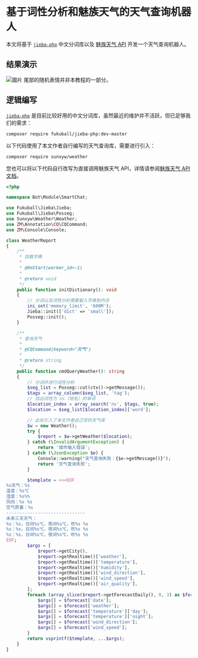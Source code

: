 # 基于词性分析和魅族天气的天气查询机器人

本文将基于 [`jieba-php`](https://github.com/fukuball/jieba-php) 中文分词库以及 [魅族天气 API](https://github.com/shichunlei/-Api/blob/master/MeizuWeather.md) 开发一个天气查询机器人。

## 结果演示
![圖片](https://user-images.githubusercontent.com/31698606/159122016-61ba9696-5786-4561-b371-827d9f1d01aa.png)
尾部的随机表情并非本教程的一部分。

## 逻辑编写

[`jieba-php`](https://github.com/fukuball/jieba-php) 是目前比较好用的中文分词库，虽然最近的维护并不活跃，但已足够我们的需求：
```shell
composer require fukuball/jieba-php:dev-master
```

以下代码使用了本文作者自行编写的天气查询库，需要进行引入：
```shell
composer require sunxyw/weather
```
您也可以将以下代码自行改写为直接调用魅族天气 API，详情请参阅[魅族天气 API 文档](https://github.com/shichunlei/-Api/blob/master/MeizuWeather.md)。

```php
<?php

namespace Bot\Module\SmartChat;

use Fukuball\Jieba\Jieba;
use Fukuball\Jieba\Posseg;
use Sunxyw\Weather\Weather;
use ZM\Annotation\CQ\CQCommand;
use ZM\Console\Console;

class WeatherReport
{
    /**
     * 加载字典
     *
     * @OnStart(worker_id=-1)
     *
     * @return void
     */
    public function initDictionary(): void
    {
        // 分词以及词性分析需要载入字典到内存
        ini_set('memory_limit', '600M');
        Jieba::init(['dict' => 'small']);
        Posseg::init();
    }

    /**
     * 查询天气
     *
     * @CQCommand(keyword="天气")
     *
     * @return string
     */
    public function cmdQueryWeather(): string
    {
        // 分词并进行词性分析
        $seg_list = Posseg::cut(ctx()->getMessage());
        $tags = array_column($seg_list, 'tag');
        // 找出词性为 ns（地名）的单词
        $location_index = array_search('ns', $tags, true);
        $location = $seg_list[$location_index]['word'];

        // 此处引入了本文作者自己写的天气库
        $w = new Weather();
        try {
            $report = $w->getWeather($location);
        } catch (\InvalidArgumentException) {
            return '城市输入错误';
        } catch (\JsonException $e) {
            Console::warning("天气查询失败：{$e->getMessage()}");
            return '天气查询失败';
        }

        $template = <<<EOF
%s天气：%s
温度：%s℃
湿度：%s%%
风向：%s %s
空气质量：%s
------------------------------
未来三天天气：
%s：%s，日间%s℃，夜间%s℃，吹%s %s
%s：%s，日间%s℃，夜间%s℃，吹%s %s
%s：%s，日间%s℃，夜间%s℃，吹%s %s
EOF;
        $args = [
            $report->getCity(),
            $report->getRealtime()['weather'],
            $report->getRealtime()['temperature'],
            $report->getRealtime()['humidity'],
            $report->getRealtime()['wind_direction'],
            $report->getRealtime()['wind_speed'],
            $report->getRealtime()['air_quality'],
        ];
        foreach (array_slice($report->getForecastDaily(), 0, 3) as $forecast) {
            $args[] = $forecast['date'];
            $args[] = $forecast['weather'];
            $args[] = $forecast['temperature']['day'];
            $args[] = $forecast['temperature']['night'];
            $args[] = $forecast['wind_direction'];
            $args[] = $forecast['wind_speed'];
        }
        return vsprintf($template, ...$args);
    }
}
```



